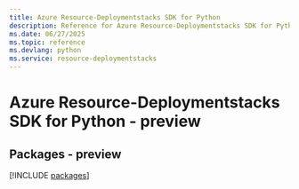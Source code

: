 ```yaml
---
title: Azure Resource-Deploymentstacks SDK for Python
description: Reference for Azure Resource-Deploymentstacks SDK for Python
ms.date: 06/27/2025
ms.topic: reference
ms.devlang: python
ms.service: resource-deploymentstacks
---
```

# Azure Resource-Deploymentstacks SDK for Python - preview
## Packages - preview
[!INCLUDE [packages](resource-deploymentstacks-index.md)]